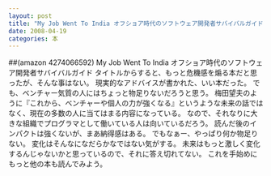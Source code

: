 ```yaml
---
layout: post
title: "My Job Went To India オフショア時代のソフトウェア開発者サバイバルガイド"
date: 2008-04-19
categories: 本
---
```

##(amazon 4274066592)  My Job Went To India オフショア時代のソフトウェア開発者サバイバルガイド
タイトルからすると、もっと危機感を煽る本だと思ったが、そんな事はない。
現実的なアドバイスが書かれた、いい本だった。
でも、ベンチャー気質の人にはちょっと物足りないだろうと思う。
梅田望夫のように『これから、ベンチャーや個人の力が強くなる』というような未来の話ではなく、現在の多数の人に当てはまる内容になっている。
なので、それなりに大きな組織でプログラマとして働いている人は向いているだろう。
読んだ後のインパクトは強くないが、まあ納得感はある。
でもなぁー、やっぱり何か物足りない。
変化はそんなになだらかなではない気がする。
未来はもっと激しく変化するんじゃないかと思っているので、それに答え切れてない。
これを手始めにもっと他の本も読んでみよう。
